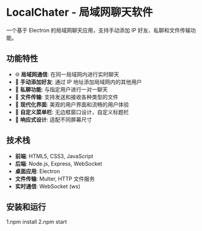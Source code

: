 # LocalChater - 局域网聊天软件

一个基于 Electron 的局域网聊天应用，支持手动添加 IP 好友、私聊和文件传输功能。

## 功能特性

- 🌐 **局域网通信**: 在同一局域网内进行实时聊天
- 👥 **手动添加好友**: 通过 IP 地址添加局域网内的其他用户
- 💬 **私聊功能**: 与指定用户进行一对一聊天
- 📁 **文件传输**: 支持发送和接收各种类型的文件
- 🎨 **现代化界面**: 美观的用户界面和流畅的用户体验
- 🔧 **自定义菜单栏**: 无边框窗口设计，自定义标题栏
- 📱 **响应式设计**: 适配不同屏幕尺寸

## 技术栈

- **前端**: HTML5, CSS3, JavaScript
- **后端**: Node.js, Express, WebSocket
- **桌面应用**: Electron
- **文件传输**: Multer, HTTP 文件服务
- **实时通信**: WebSocket (ws)

## 安装和运行
1.npm install
2.npm start
